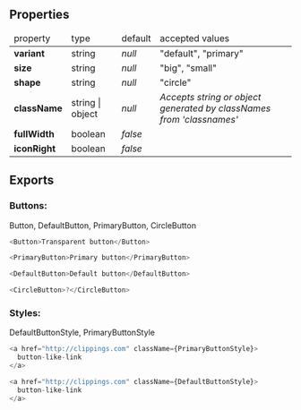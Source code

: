 ## Properties

<table>
<thead>
<tr>
<td>property</td>
<td>type</td>
<td>default</td>
<td>accepted values</td>
</tr>
</thead>
<tbody>
<tr>
<td><strong>variant</strong></td>
<td>string</td>
<td><i>null</i></td>
<td>"default", "primary"</td>
</tr>
<tr>
<td><strong>size</strong></td>
<td>string</td>
<td><i>null</i></td>
<td>"big", "small"</td>
</tr>
<tr>
<td><strong>shape</strong></td>
<td>string</td>
<td><i>null</i></td>
<td>"circle"</td>
</tr>
<tr>
<td><strong>className</strong></td>
<td>string | object</td>
<td><i>null</i></td>
<td>
<i>
Accepts string or object generated by classNames from 'classnames'
</i>
</td>
</tr>
<tr>
<td><strong>fullWidth</strong></td>
<td>boolean</td>
<td><i>false</i></td>
<td></td>
</tr>
<tr>
<td><strong>iconRight</strong></td>
<td>boolean</td>
<td><i>false</i></td>
<td></td>
</tr>
</tbody>
</table>

## Exports

### Buttons:

Button, DefaultButton, PrimaryButton, CircleButton

```js
<Button>Transparent button</Button>

<PrimaryButton>Primary button</PrimaryButton>

<DefaultButton>Default button</DefaultButton>

<CircleButton>?</CircleButton>
```

### Styles:

DefaultButtonStyle, PrimaryButtonStyle

```js
<a href="http://clippings.com" className={PrimaryButtonStyle}>
  button-like-link
</a>

<a href="http://clippings.com" className={DefaultButtonStyle}>
  button-like-link
</a>
```
